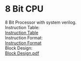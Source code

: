 # 8 Bit CPU
8 Bit Processor with system verilog.  
Instruction Table:  
[Instruction Table](https://user-images.githubusercontent.com/53763911/132833594-acda55d7-9f2d-4e6d-890f-a92437cb1f98.PNG)  
Instruction Format:  
[Instruction Format ](https://user-images.githubusercontent.com/53763911/132833598-f7867326-dcdc-4b8e-9eba-f17723a738c4.PNG)  
Block Design:  
[Block Design.pdf](https://github.com/tugcantopaloglu/8-bit-cpu/files/7142860/Block.Design.pdf)

